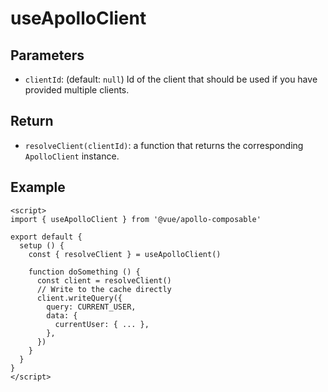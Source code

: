 # useApolloClient

## Parameters

- `clientId`: (default: `null`) Id of the client that should be used if you have provided multiple clients.

## Return

- `resolveClient(clientId)`: a function that returns the corresponding `ApolloClient` instance.

## Example

```vue
<script>
import { useApolloClient } from '@vue/apollo-composable'

export default {
  setup () {
    const { resolveClient } = useApolloClient()

    function doSomething () {
      const client = resolveClient()
      // Write to the cache directly
      client.writeQuery({
        query: CURRENT_USER,
        data: {
          currentUser: { ... },
        },
      })
    }
  }
}
</script>
```
